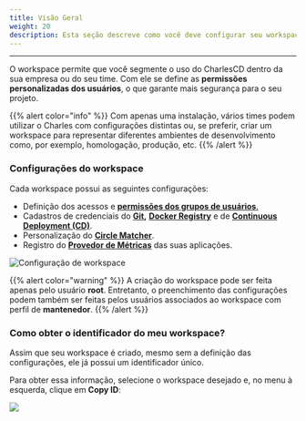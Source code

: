 ```yaml
---
title: Visão Geral
weight: 20
description: Esta seção descreve como você deve configurar seu workspace dentro do Charles.
---
```


---

O workspace permite que você segmente o uso do CharlesCD dentro da sua empresa ou do seu time. Com ele se define as **permissões personalizadas dos usuários**, o que garante mais segurança para o seu projeto.

{{% alert color="info" %}}
Com apenas uma instalação, vários times podem utilizar o Charles com configurações distintas ou, se preferir, criar um workspace para representar diferentes ambientes de desenvolvimento como, por exemplo, homologação, produção, etc. 
{{% /alert %}}

### **Configurações do workspace**

Cada workspace possui as seguintes configurações:

* Definição dos acessos e [**permissões dos grupos de usuários**.](/pt/referência/grupo-de-usuários/)
* Cadastros de credenciais do [**Git**]()**,** [**Docker Registry**](/pt/primeiros-passos/definindo-um-workspace/docker-registry/) e de [**Continuous Deployment \(CD\)**](/pt/referência/preparando-o-seu-deploy/).
* Personalização do [**Circle Matcher**](/pt/referência/circle-matcher/).
* Registro do [**Provedor de Métricas**](/pt/primeiros-passos/definindo-um-workspace/adicionando-o-datasource/) das suas aplicações.

![Configura&#xE7;&#xE3;o de workspace](/shared/defining-workspace.png)

{{% alert color="warning" %}}
A criação do workspace pode ser feita apenas pelo usuário **root**. Entretanto, o preenchimento das configurações podem também ser feitas pelos usuários associados ao workspace com perfil de **mantenedor**.
{{% /alert %}}

### **Como obter o identificador do meu workspace?**

Assim que seu workspace é criado, mesmo sem a definição das configurações, ele já possui um identificador único. 

Para obter essa informação, selecione o workspace desejado e, no menu à esquerda, clique em **Copy ID**:

![](/shared/workspace_copyid%20%281%29.gif)
